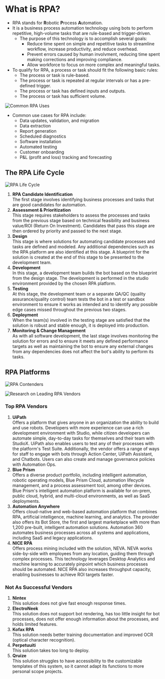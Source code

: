 # What is RPA?
- RPA stands for **R**obotic **P**rocess **A**utomation.
- It is a business process automation technology using bots to perform repetitive, high-volume tasks that are rule-based and trigger-driven.
    - The purpose of this technology is to accomplish several goals:
        - Reduce time spent on simple and repetitive tasks to streamline workflow, increase productivity, and reduce overhead.
        - Prevent errors caused by human involvment, reducing time spent making corrections and improving compliance.
        - Allow workforce to focus on more complex and meaningful tasks.
- To qualify for RPA, a process or task should fit the following basic rules:
    - The process or task is rule-based.
    - The process or task is repeated at regular intervals or has a pre-defined trigger.
    - The process or task has defined inputs and outputs.
    - The process or task has sufficient volume.

![Common RPA Uses](https://d1jnx9ba8s6j9r.cloudfront.net/blog/wp-content/uploads/2018/06/Asset-8.png)  

- Common use cases for RPA include:
    - Data updates, validation, and migration
    - Data extraction
    - Report generation
    - Scheduled diagnostics
    - Software installation
    - Automated testing
    - Customer onboarding
    - P&L (profit and loss) tracking and forecasting

## The RPA Life Cycle
![RPA Life Cycle](https://www.blueprintsys.com/hs-fs/hubfs/RPA-Lifecycle-Management-Blueprint.png?width=500&name=RPA-Lifecycle-Management-Blueprint.png)
1. **RPA Candidate Identification**  
The first stage involves identifying business processes and tasks that are good candidates for automation.
2. **Assessment & Prioritization**  
This stage requires stakeholders to assess the processes and tasks from the previous stage based on technical feasibility and business value/ROI (Return On Investment). Candidates that pass this stage are then ordered by priority and passed to the next stage.
3. **Design**  
This stage is where solutions for automating candidate processes and tasks are defined and modeled. Any additional dependencies such as the RPA platform are also identified at this stage. A blueprint for the solution is created at the end of this stage to be presented to the development team.
4. **Development**  
In this stage, a development team builds the bot based on the blueprint from the design stage. The development is performed in the studio environment provided by the chosen RPA platform.
5. **Testing**  
At this stage, the development team or a separate QA/QC (quality assurance/quality control) team tests the bot in a test or sandbox environment to ensure it works as intended and to identify any possible edge cases missed throughout the previous two stages.
6. **Deployment**  
When the team(s) involved in the testing stage are satisfied that the solution is robust and stable enough, it is deployed into production.
7. **Monitoring & Change Management**  
As with all software development, the last stage involves monitoring the solution for errors and to ensure it meets any defined performance targets as well as maintaining the bot to ensure any external changes from any dependencies does not affect the bot's ability to perform its tasks.

## RPA Platforms
![RPA Contenders](https://i.imgur.com/LhPmKbz.png)

![Research on Leading RPA Vendors](https://research.aimultiple.com/wp-content/webp-express/webp-images/uploads/2021/11/image-4.png.webp)

### Top RPA Vendors
1. **UiPath**   
Offers a platform that gives anyone in an organization the ability to build and use robots. Developers with more experience can use a rich development environment with Studio, while citizen developers can automate simple, day-to-day tasks for themselves and their team with StudioX. UiPath also enables users to test any of their processes with the platform's Test Suite. Additionally, the vendor offers a range of ways for staff to engage with bots through Action Center, UiPath Assistant, and Chatbots. Users can also create and manage governance policies with Automation Ops.
2. **Blue Prism**  
Offers a diverse product portfolio, including intelligent automation, robotic operating models, Blue Prism Cloud, automation lifecycle management, and a process assessment tool, among other devices. Blue Prism's intelligent automation platform is available for on-prem, public cloud, hybrid, and multi-cloud environments, as well as SaaS deployments.
3. **Automation Anywhere**  
Offers cloud-native and web-based automation platform that combines RPA, artificial intelligence, machine learning, and analytics. The provider also offers its Bot Store, the first and largest marketplace with more than 1,200 pre-built, intelligent automation solutions. Automation 360 automates business processes across all systems and applications, including SaaS and legacy applications.
4. **NICE RPA**  
Offers process mining included with the solution, NEVA. NEVA works side-by-side with employees from any location, guiding them through complex processes. This technology leverages Desktop Analytics and machine learning to accurately pinpoint which business processes should be automated. NICE RPA also increases throughput capacity, enabling businesses to achieve ROI targets faster.

### Not As Successful Vendors
1. **Nintex**  
This solution does not give fast enough response times.
2. **ElectroNeek**  
This solution does not support bot rendering, has too little insight for bot processes, does not offer enough information about the processes, and holds limited features.
3. **Kofax RPA**  
This solution needs better training documentation and improved OCR (optical character recognition).
4. **Perpetuuiti**  
This solution takes too long to deploy.
5. **Qruize**  
This solution struggles to have accessibility to the customizable templates of this system, so it cannot adapt its functions to more personal scope projects.
